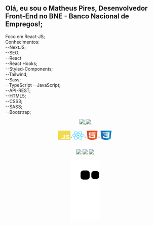 ## Olá, eu sou o Matheus Pires, Desenvolvedor Front-End no BNE - Banco Nacional de Empregos!;
Foco em React-JS; <br>
Conhecimentos: <br>
--NextJS; <br>
--SEO; <br>
--React <br>
--React Hooks; <br>
--Styled-Components; <br>
--Tailwind; <br>
--Sass; <br>
--TypeScript
--JavaScript; <br>
--API-REST; <br>
--HTML5; <br>
--CSS3; <br>
--SASS; <br>
--Bootstrap; <br>

<div align="center">
  <a href="https://github.com/imatheuspiresi">
  <img height="170em" src="https://github-readme-stats.vercel.app/api?username=imatheuspiresi&show_icons=true&theme=react&include_all_commits=true&count_private=true"/>
  <img height="170em" src="https://github-readme-stats.vercel.app/api/top-langs/?username=imatheuspiresi&layout=compact&langs_count=7&theme=react"/>
</div>
<div align="center"><br>
  <img align="center" alt="Rafa-Js" height="30" width="40" src="https://raw.githubusercontent.com/devicons/devicon/master/icons/javascript/javascript-plain.svg">
  <img align="center" alt="Rafa-React" height="30" width="40" src="https://raw.githubusercontent.com/devicons/devicon/master/icons/react/react-original.svg">
  <img align="center" alt="Rafa-HTML" height="30" width="40" src="https://raw.githubusercontent.com/devicons/devicon/master/icons/html5/html5-original.svg">
  <img align="center" alt="Rafa-CSS" height="30" width="40" src="https://raw.githubusercontent.com/devicons/devicon/master/icons/css3/css3-original.svg">
</div>
  
  ##
 
<div align="center"> 
  <a href="https://www.instagram.com/__mathz__/" target="_blank"><img src="https://img.shields.io/badge/-Instagram-%23E4405F?style=for-the-badge&logo=instagram&logoColor=white" target="_blank"></a>
  <a href = "mailto:matheuspdsousa@gmail.com"><img src="https://img.shields.io/badge/-Gmail-%23333?style=for-the-badge&logo=gmail&logoColor=white" target="_blank"></a>
  <a href="https://www.linkedin.com/in/matheus-pires-87a174211/" target="_blank"><img src="https://img.shields.io/badge/-LinkedIn-%230077B5?style=for-the-badge&logo=linkedin&logoColor=white" target="_blank"></a> 
  
  ![Snake animation](https://github.com/imatheuspiresi/imatheuspiresi/blob/output/github-contribution-grid-snake.svg)
 
</div>
 
